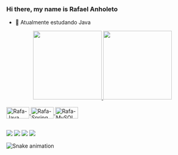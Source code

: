 ### Hi there, my name is Rafael Anholeto


- 🌱 Atualmente estudando Java

<div align="center">
  <a href=https://github.com/rafa-anholeto">
  <img height="180em" src="https://github-readme-stats.vercel.app/api?username=rafa-anholeto&show_icons=true&theme=dark&include_all_commits=true&count_private=true"/>
  <img height="180em" src="https://github-readme-stats.vercel.app/api/top-langs/?username=rafa-anholeto&layout=compact&langs_count=7&theme=dark"/>
</div>                                                                                                                                               
<div style="display: inline_block"><br>
  <img align="center" alt="Rafa-Java" height="30" width="60" src="https://img.shields.io/badge/Java-ED8B00?style=for-the-badge&logo=java&logoColor=white">
  <img align="center" alt="Rafa-Spring" height="30" width="60" src="https://img.shields.io/badge/Spring-6DB33F?style=for-the-badge&logo=spring&logoColor=white">
  <img align="center" alt="Rafa-MySQL" height="30" width="60" src="https://img.shields.io/badge/MySQL-00000F?style=for-the-badge&logo=mysql&logoColor=white">
</div>

  ##
 
<div> 
  <a href="https://www.instagram.com/rafa_anholeto/" target="_blank"><img src="https://img.shields.io/badge/-Instagram-%23E4405F?style=for-the-badge&logo=instagram&logoColor=white" target="_blank"></a>
  <a href = "mailto:rafaanholeto3@gmail.com"><img src="https://img.shields.io/badge/-Gmail-%23333?style=for-the-badge&logo=gmail&logoColor=white" target="_blank"></a>
  <a href="https://www.linkedin.com/in/rafael-anholeto/" target="_blank"><img src="https://img.shields.io/badge/-LinkedIn-%230077B5?style=for-the-badge&logo=linkedin&logoColor=white" target="_blank"></a> 
  <a href = "https://www.facebook.com/rafael.anholeto/"><img src="https://img.shields.io/badge/Facebook-1877F2?style=for-the-badge&logo=facebook&logoColor=white" target="_blank"></a>
 
  ![Snake animation](https://github.com/rafa-anholeto/rafa-anholeto/blob/output/github-contribution-grid-snake.svg)
 
</div>
                                                                                                                                           
                                                                                                                                                
                                                                                                                                                



